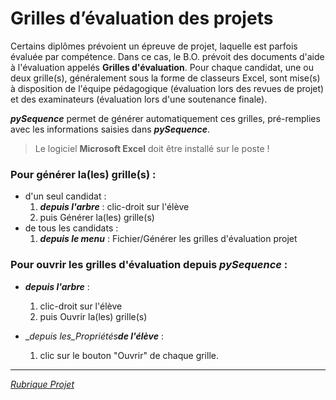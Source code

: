 # Grilles d’évaluation des projets #

Certains diplômes prévoient un épreuve de projet, laquelle est parfois évaluée par compétence.
Dans ce  cas, le B.O. prévoit des documents d'aide à l'évaluation appelés **Grilles d'évaluation**.
Pour chaque candidat, une ou deux grille(s), généralement sous la forme de classeurs Excel, sont mise(s) à disposition de l'équipe pédagogique (évaluation lors des revues de projet) et des examinateurs (évaluation lors d'une soutenance finale).

_**pySequence**_ permet de générer automatiquement ces grilles, pré-remplies avec les informations saisies dans _**pySequence**_.

> Le logiciel **Microsoft Excel** doit être installé sur le poste !

### Pour générer la(les) grille(s) : ###
  * d'un seul candidat :
    1. _**depuis l'arbre**_ : clic-droit sur l'élève
    1. puis Générer la(les) grille(s)
  * de tous les candidats :
    1. _**depuis le menu**_ : Fichier/Générer les grilles d'évaluation projet


### Pour ouvrir les grilles d'évaluation depuis _**pySequence**_ : ###
  * _**depuis l'arbre**_ :
    1. clic-droit sur l'élève
    1. puis Ouvrir la(les) grille(s)

  * __depuis les_Propriétés**de l'élève**_ :
    1. clic sur le bouton "Ouvrir" de chaque grille.


---

_[Rubrique Projet](Fonctionnalite_Prj.md)_